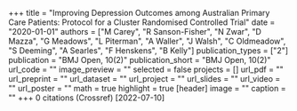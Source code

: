 +++
title = "Improving Depression Outcomes among Australian Primary Care Patients: Protocol for a Cluster Randomised Controlled Trial"
date = "2020-01-01"
authors = ["M Carey", "R Sanson-Fisher", "N Zwar", "D Mazza", "G Meadows", "L Piterman", "A Waller", "J Walsh", "C Oldmeadow", "S Deeming", "A Searles", "F Henskens", "B Kelly"]
publication_types = ["2"]
publication = "BMJ Open, 10(2)"
publication_short = "BMJ Open, 10(2)"
url_code = ""
image_preview = ""
selected = false
projects = []
url_pdf = ""
url_preprint = ""
url_dataset = ""
url_project = ""
url_slides = ""
url_video = ""
url_poster = ""
math = true
highlight = true
[header]
image = ""
caption = ""
+++
0 citations (Crossref) [2022-07-10]

